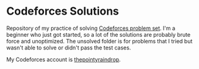 # Codeforces Solutions

Repository of my practice of solving [Codeforces problem set](https://codeforces.com/problemset/). I'm a beginner who just got started, so a lot of the solutions are probably brute force and unoptimized. The unsolved folder is for problems that I tried but wasn't able to solve or didn't pass the test cases.

My Codeforces account is [thepointyraindrop](https://codeforces.com/profile/thepointyraindrop).
